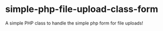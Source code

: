 # simple-php-file-upload-class-form
A simple PHP class to handle the simple php form for file uploads!
